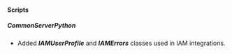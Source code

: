 
#### Scripts
##### CommonServerPython
- Added ***IAMUserProfile*** and ***IAMErrors*** classes used in IAM integrations.
